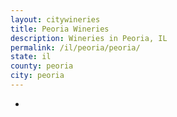 ```yaml
---
layout: citywineries
title: Peoria Wineries
description: Wineries in Peoria, IL
permalink: /il/peoria/peoria/
state: il
county: peoria
city: peoria
---
```

-
